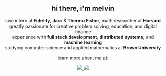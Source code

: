 <h2 align="center">
  hi there, i'm melvin
</h2>

<p align="center">
  swe intern at <b>Fidelity</b>, <b>Jara</b> & <b>Thermo Fisher</b>, math researcher at <b>Harvard</b>
  <br>greatly passionate for creative problem solving, education, and digital finance
  <br> experience with <b>full stack development</b>, <b>distributed systems</b>, and <b>machine learning</b>
  <br> studying computer science and applied mathematics at <b>Brown University</b>
</p>

<p align="center">
  learn more about me at:
    <div align="center">
    <a href = "https://www.linkedin.com/in/melvin-he/" target = "_blank">
      <img src="https://img.shields.io/badge/linkedin-%230077B5.svg?style=for-the-badge&logo=linkedin&logoColor=white" />
    </a>
    <a href = "https://melvin-he.dev">
      <img src="https://img.shields.io/badge/👤  Melvin He-green?style=for-the-badge"/>
    </a>
  </div>
<p>

